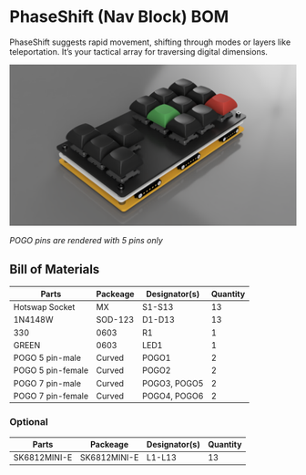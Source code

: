 # PhaseShift (Nav Block) BOM

PhaseShift suggests rapid movement, shifting through modes or layers like teleportation. It’s your tactical array for traversing digital dimensions.

![](../img/PhaseShift-side-view.png)

*POGO pins are rendered with 5 pins only*

## Bill of Materials

| Parts             | Packeage    | Designator(s)                        | Quantity |
|-------------------|-------------|--------------------------------------|----------|
| Hotswap Socket    | MX          | S1-S13                               | 13       |
| 1N4148W           | SOD-123     | D1-D13                               | 13       |
| 330               | 0603        | R1                                   | 1        |
| GREEN             | 0603        | LED1                                 | 1        |
| POGO 5 pin-male   | Curved      | POGO1                                | 2        |
| POGO 5 pin-female | Curved      | POGO2                                | 2        |
| POGO 7 pin-male   | Curved      | POGO3, POGO5                         | 2        |
| POGO 7 pin-female | Curved      | POGO4, POGO6                         | 2        |

### Optional

| Parts          | Packeage    | Designator(s)                        | Quantity |
|----------------|-------------|--------------------------------------|----------|
| SK6812MINI-E   | SK6812MINI-E| L1-L13                               | 13       |